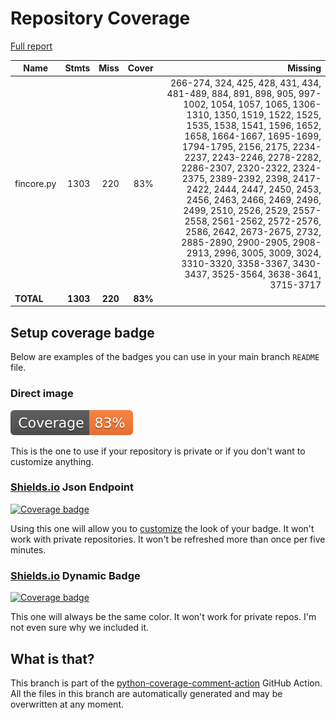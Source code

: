 # Repository Coverage

[Full report](https://htmlpreview.github.io/?https://github.com/inco-org/fincore/blob/python-coverage-comment-action-data/htmlcov/index.html)

| Name       |    Stmts |     Miss |   Cover |   Missing |
|----------- | -------: | -------: | ------: | --------: |
| fincore.py |     1303 |      220 |     83% |266-274, 324, 425, 428, 431, 434, 481-489, 884, 891, 898, 905, 997-1002, 1054, 1057, 1065, 1306-1310, 1350, 1519, 1522, 1525, 1535, 1538, 1541, 1596, 1652, 1658, 1664-1667, 1695-1699, 1794-1795, 2156, 2175, 2234-2237, 2243-2246, 2278-2282, 2286-2307, 2320-2322, 2324-2375, 2389-2392, 2398, 2417-2422, 2444, 2447, 2450, 2453, 2456, 2463, 2466, 2469, 2496, 2499, 2510, 2526, 2529, 2557-2558, 2561-2562, 2572-2576, 2586, 2642, 2673-2675, 2732, 2885-2890, 2900-2905, 2908-2913, 2996, 3005, 3009, 3024, 3310-3320, 3358-3367, 3430-3437, 3525-3564, 3638-3641, 3715-3717 |
|  **TOTAL** | **1303** |  **220** | **83%** |           |


## Setup coverage badge

Below are examples of the badges you can use in your main branch `README` file.

### Direct image

[![Coverage badge](https://raw.githubusercontent.com/inco-org/fincore/python-coverage-comment-action-data/badge.svg)](https://htmlpreview.github.io/?https://github.com/inco-org/fincore/blob/python-coverage-comment-action-data/htmlcov/index.html)

This is the one to use if your repository is private or if you don't want to customize anything.

### [Shields.io](https://shields.io) Json Endpoint

[![Coverage badge](https://img.shields.io/endpoint?url=https://raw.githubusercontent.com/inco-org/fincore/python-coverage-comment-action-data/endpoint.json)](https://htmlpreview.github.io/?https://github.com/inco-org/fincore/blob/python-coverage-comment-action-data/htmlcov/index.html)

Using this one will allow you to [customize](https://shields.io/endpoint) the look of your badge.
It won't work with private repositories. It won't be refreshed more than once per five minutes.

### [Shields.io](https://shields.io) Dynamic Badge

[![Coverage badge](https://img.shields.io/badge/dynamic/json?color=brightgreen&label=coverage&query=%24.message&url=https%3A%2F%2Fraw.githubusercontent.com%2Finco-org%2Ffincore%2Fpython-coverage-comment-action-data%2Fendpoint.json)](https://htmlpreview.github.io/?https://github.com/inco-org/fincore/blob/python-coverage-comment-action-data/htmlcov/index.html)

This one will always be the same color. It won't work for private repos. I'm not even sure why we included it.

## What is that?

This branch is part of the
[python-coverage-comment-action](https://github.com/marketplace/actions/python-coverage-comment)
GitHub Action. All the files in this branch are automatically generated and may be
overwritten at any moment.